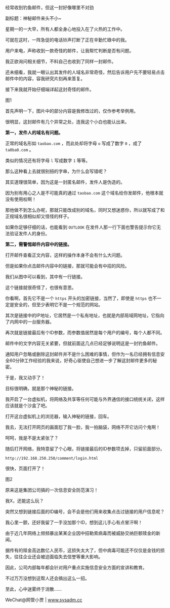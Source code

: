 经常收到钓鱼邮件，但这一封好像哪里不对劲

副标题：神秘邮件来头不小~



星期一的一大早，所有人都全身心地投入在了火热的工作中。

可就在这时，一阵急促的电话铃声打断了正在辛勤忙碌中的我。



用户来电，声称收到一款奇怪的邮件，让我帮忙判断是否有问题。

我正欲询问相关细节，不料自己也收到了同样一封邮件。

还未细看，我就一眼认出其发件的人域名非常奇怪，然后告诉用户先不要轻易点击邮件中的内容，容我研究片刻再来答复。

接下来我就开始仔细端详起这封奇怪的邮件。

图1



首先声明一下，图片中的部分内容是我修改过的，仅作参考举例用。

很明显，这封邮件有几个异常之处，连我这个小白也能认出来。



**第一，发件人的域名有问题。**

正常的域名形如 `taobao.com` ，而此处却将字母 `o` 写成了数字 `0` ，成了 `ta0ba0.com` 。

类似的情况还有将字母 `l` 写成数字 `1` 等等。

那么这种看上去就很别扭的字串，为什么会写错呢？

其实道理很简单，因为这是一封匿名邮件，发件人是伪造的。

因为别有用心之人是不可能真的通过 `taobao.com` 这个域名给你发邮件，他根本就没有使用权啊！

那他做不到怎么办呢，那就只能改成别的域名，同时又想迷惑你，所以就写成了和正规域名很相似却又怪怪的样子。

如果你足够仔细的话，也能看到 `OUTLOOK` 在发件人那一行下面也警告提示你它无法验证发件人的身份。



**第二，需警惕邮件内容中的链接。**

打开邮件查看正文内容，这样的操作本身不会有什么大问题。

但是如果你点击邮件内容中的链接，那就可能会有中招的风险。

我们从图中可以看到，其中有一行链接。

这个链接就很奇怪了，也很有意思。



你看啊，首先它不是一个 `https` 开头的加密链接，当然了，即使是 `https` 也不一定是安全的，但至少表明它不是一个规范的网站。

其次是链接中的IP地址，它居然是一个私有地址，也就是内部局域网地址，它指向了内网中的一台服务器。

再次就是链接最后有个ID参数，而参数值居然是每个用户的编号，每个人都不同。



邮件中的文字内容无关紧要，但就前面这几点已经足够说明这是一封钓鱼邮件。

通知用户忽略或删除这封邮件并不是什么困难的事情，但作为一名已经拥有信息安全60分钟工作经验的我来说，好奇心驱使自己想进一步了解这封邮件更多的秘密。

于是，我又动手了！



目标很明确，就是那个神秘的链接。

我开启了一台虚拟机，将网络及共享等任何可能与外界通信的接口统统关闭，这样应该就是个沙盒了吧。

打开这台虚拟机上的浏览器，输入神秘的链接，回车。

我去，无法打开网页的画面怼了我一脸，我一拍脑袋，网络不开它访问个鬼啊！

呵呵，我是不是太紧张了？



随后打开网络，我特意留了个心眼，将链接最后的ID参数项去掉，只留前面部分。

```
http://192.168.250.250/comment/login.html
```



很快，页面打开了！

图2



原来这是集团公司搞的一次信息安全防范演习！

我X，还能这么玩？

突然又想到链接后面的ID编号，会不会是他们用来收集点击过链接的用户信息呢？

我心里一颤，还好我留了一手没加那个ID，想到这儿手心有点冒汗啊！



由于近几年网络上频频暴出某某企业因中招勒索病毒而被威胁交纳巨额赎金的新闻。

据传有的赎金高达数亿人民币，这损失太大了，但中病毒可能还不仅仅是金钱的损失，往往企业还会被迫面临失去信誉等重大影响。

因此，公司内部每年都会针对用户重点实施信息安全方面的宣讲和教育。

不过万万没想到这帮人还会搞出这么一招。

至此，心中迷雾终于消散......



WeChat@网管小贾 | www.sysadm.cc
